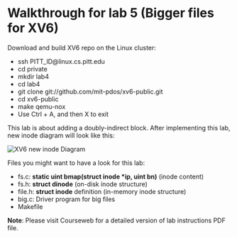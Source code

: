 # Walkthrough for lab 5 (Bigger files for XV6)


<p>Download and build XV6 repo on the Linux cluster:</p>
<ul>
  <li>ssh PITT_ID@linux.cs.pitt.edu</li>
  <li>cd private</li>
  <li>mkdir lab4</li>
  <li>cd lab4</li>
  <li>git clone git://github.com/mit-pdos/xv6-public.git</li>
  <li>cd xv6-public</li>
  <li>make qemu-nox</li>
  <li>Use Ctrl + A, and then X to exit</li>
</ul>

<p>This lab is about adding a doubly-indirect block. After implementing this lab, new inode diagram will look like this:</p>

![XV6 new inode Diagram](https://raw.githubusercontent.com/hmofrad/CS1550/master/lab5/inodeDiagram.jpg)



<p>Files you might want to have a look for this lab:</p>
<ul>
  <li>fs.c: <b>static uint bmap(struct inode *ip, uint bn)</b> (inode content) </li>
  <li>fs.h: <b>struct dinode</b> (on-disk inode structure) </li>
  <li>file.h: <b>struct inode</b> definition (in-memory inode structure)</li>
  <li>big.c: Driver program for big files</li>
  <li>Makefile</li>
</ul>

<p><b>Note</b>: Please visit Courseweb for a detailed version of lab instructions PDF file.</p>    